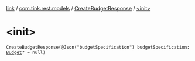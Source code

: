 [link](../../index.md) / [com.tink.rest.models](../index.md) / [CreateBudgetResponse](index.md) / [&lt;init&gt;](./-init-.md)

# &lt;init&gt;

`CreateBudgetResponse(@Json("budgetSpecification") budgetSpecification: `[`Budget`](../-budget/index.md)`? = null)`